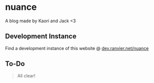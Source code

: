 
# nuance

A blog made by Kaori and Jack <3

## Development Instance
Find a development instance of this website @ [dev.ranvier.net/nuance](https://dev.ranvier.net/nuance)

## To-Do

> All clear!
